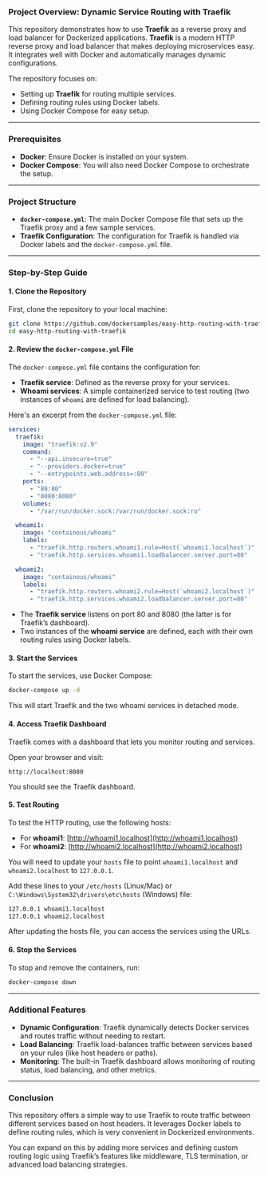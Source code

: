 
### **Project Overview: Dynamic Service Routing with Traefik**

This repository demonstrates how to use **Traefik** as a reverse proxy and load balancer for Dockerized applications. **Traefik** is a modern HTTP reverse proxy and load balancer that makes deploying microservices easy. It integrates well with Docker and automatically manages dynamic configurations.

The repository focuses on:
- Setting up **Traefik** for routing multiple services.
- Defining routing rules using Docker labels.
- Using Docker Compose for easy setup.

---

### **Prerequisites**

- **Docker**: Ensure Docker is installed on your system.
- **Docker Compose**: You will also need Docker Compose to orchestrate the setup.

---

### **Project Structure**

- **`docker-compose.yml`**: The main Docker Compose file that sets up the Traefik proxy and a few sample services.
- **Traefik Configuration**: The configuration for Traefik is handled via Docker labels and the `docker-compose.yml` file.

---

### **Step-by-Step Guide**

#### 1. **Clone the Repository**

First, clone the repository to your local machine:

```bash
git clone https://github.com/dockersamples/easy-http-routing-with-traefik.git
cd easy-http-routing-with-traefik
```

#### 2. **Review the `docker-compose.yml` File**

The `docker-compose.yml` file contains the configuration for:

- **Traefik service**: Defined as the reverse proxy for your services.
- **Whoami services**: A simple containerized service to test routing (two instances of `whoami` are defined for load balancing).

Here's an excerpt from the `docker-compose.yml` file:

```yaml
services:
  traefik:
    image: "traefik:v2.9"
    command:
      - "--api.insecure=true"
      - "--providers.docker=true"
      - "--entrypoints.web.address=:80"
    ports:
      - "80:80"
      - "8080:8080"
    volumes:
      - "/var/run/docker.sock:/var/run/docker.sock:ro"

  whoami1:
    image: "containous/whoami"
    labels:
      - "traefik.http.routers.whoami1.rule=Host(`whoami1.localhost`)"
      - "traefik.http.services.whoami1.loadbalancer.server.port=80"

  whoami2:
    image: "containous/whoami"
    labels:
      - "traefik.http.routers.whoami2.rule=Host(`whoami2.localhost`)"
      - "traefik.http.services.whoami2.loadbalancer.server.port=80"
```

- The **Traefik service** listens on port 80 and 8080 (the latter is for Traefik’s dashboard).
- Two instances of the **whoami service** are defined, each with their own routing rules using Docker labels.

#### 3. **Start the Services**

To start the services, use Docker Compose:

```bash
docker-compose up -d
```

This will start Traefik and the two whoami services in detached mode.

#### 4. **Access Traefik Dashboard**

Traefik comes with a dashboard that lets you monitor routing and services.

Open your browser and visit:

```
http://localhost:8080
```

You should see the Traefik dashboard.

#### 5. **Test Routing**

To test the HTTP routing, use the following hosts:

- For **whoami1**: [http://whoami1.localhost](http://whoami1.localhost)
- For **whoami2**: [http://whoami2.localhost](http://whoami2.localhost)

You will need to update your `hosts` file to point `whoami1.localhost` and `whoami2.localhost` to `127.0.0.1`.

Add these lines to your `/etc/hosts` (Linux/Mac) or `C:\Windows\System32\drivers\etc\hosts` (Windows) file:

```txt
127.0.0.1 whoami1.localhost
127.0.0.1 whoami2.localhost
```

After updating the hosts file, you can access the services using the URLs.

#### 6. **Stop the Services**

To stop and remove the containers, run:

```bash
docker-compose down
```

---

### **Additional Features**

- **Dynamic Configuration**: Traefik dynamically detects Docker services and routes traffic without needing to restart.
- **Load Balancing**: Traefik load-balances traffic between services based on your rules (like host headers or paths).
- **Monitoring**: The built-in Traefik dashboard allows monitoring of routing status, load balancing, and other metrics.

---

### **Conclusion**

This repository offers a simple way to use Traefik to route traffic between different services based on host headers. It leverages Docker labels to define routing rules, which is very convenient in Dockerized environments.

You can expand on this by adding more services and defining custom routing logic using Traefik’s features like middleware, TLS termination, or advanced load balancing strategies.

